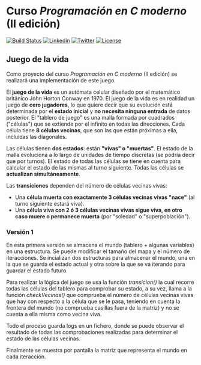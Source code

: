 # Curso *Programación en C moderno* (II edición)
[![Build Status](https://travis-ci.org/carrodher/cursoc-carlos.svg?branch=master)](https://travis-ci.org/carrodher/cursoc-carlos)
[![Linkedin](https://img.shields.io/badge/LinkedIn-Carlos-blue.svg)](https://es.linkedin.com/in/carlosrodriguezhernandez)
[![Twitter](https://img.shields.io/badge/Twitter-carrodher-blue.svg)](https://twitter.com/carrodher)
[![License](https://img.shields.io/badge/License-BY/NC-yellow.svg)](https://github.com/carrodher/cursoc-carlos/blob/master/LICENSE.md)

## Juego de la vida

Como proyecto del curso *Programación en C moderno* (II edición) se realizará una implementación de este juego.

El **juego de la vida** es un autómata celular diseñado por el matemático británico John Horton Conway en 1970. El juego de la vida es en realidad un juego de **cero jugadores**, lo que quiere decir que su evolución está determinada por el **estado inicial** y **no necesita ninguna entrada** de datos posterior. El "tablero de juego" es una malla formada por cuadrados ("células") que se extiende por el infinito en todas las direcciones. Cada célula tiene **8 células vecinas**, que son las que están próximas a ella, incluidas las diagonales.

Las células tienen **dos estados**: están **"vivas" o "muertas"**. El estado de la malla evoluciona a lo largo de unidades de tiempo discretas (se podría decir que por turnos). El estado de todas las células se tiene en cuenta para calcular el estado de las mismas al turno siguiente. Todas las células se **actualizan simultáneamente**.

Las **transiciones** dependen del número de células vecinas vivas:
- Una **célula muerta con exactamente 3 células vecinas vivas "nace"** (al turno siguiente estará viva).
- Una **célula viva con 2 ó 3 células vecinas vivas sigue viva, en otro caso muere o permanece muerta** (por "soledad" o "superpoblación").

### Versión 1

En esta primera versión se almacena el mundo (tablero + algunas variables) en una estructura. Se puede modificar el tamaño del mapa y el número de iteracciones.
Se incializan dos estructuras para almacenar el mundo, una en la que se guarda el estado actual y otra sobre la que se va iterando para guardar el estado futuro.

Para realizar la lógica del juego se usa la función _transicion()_ la cual recorre todas las células del tablero para comprobar su estado, a su vez, llama a la función _checkVecinas()_ que comprueba el número de células vecinas vivas que hay con respecto a la célula que se le pasa, teniendo en cuenta la frontera del mundo (no comprueba casillas fuera de la matriz) y no se cuenta a ella misma como vecina viva.

Todo el proceso guarda logs en un fichero, donde se puede observar el resultado de todas las comprobaciones realizadas para determinar el estado de las células vecinas.

Finalmente se muestra por pantalla la matriz que representa el mundo en cada iteracción.
